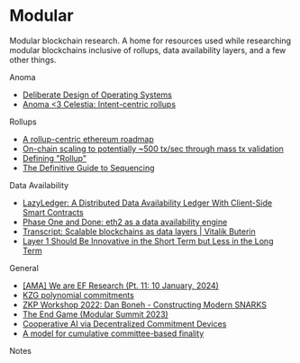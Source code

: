 # Modular
Modular blockchain research. A home for resources used while researching modular blockchains inclusive of rollups, data availability layers, and a few other things. 

Anoma
- [Deliberate Design of Operating Systems](https://pomf2.lain.la/f/2046jrmg.pdf)
- [Anoma <3 Celestia: Intent-centric rollups](https://research.anoma.net/t/anoma-3-celestia-intent-centric-rollups/386)

Rollups
- [A rollup-centric ethereum roadmap](https://ethereum-magicians.org/t/a-rollup-centric-ethereum-roadmap/4698)
- [On-chain scaling to potentially ~500 tx/sec through mass tx validation](https://ethresear.ch/t/on-chain-scaling-to-potentially-500-tx-sec-through-mass-tx-validation/3477)
- [Defining "Rollup"](https://prestwich.substack.com/p/defining-rollup)
- [The Definitive Guide to Sequencing](https://prestwich.substack.com/p/the-definitive-guide-to-sequencing)

Data Availability 
- [LazyLedger: A Distributed Data Availability Ledger With Client-Side Smart Contracts](https://arxiv.org/pdf/1905.09274.pdf)
- [Phase One and Done: eth2 as a data availability engine](https://ethresear.ch/t/phase-one-and-done-eth2-as-a-data-availability-engine/5269)
- [Transcript: Scalable blockchains as data layers | Vitalik Buterin](https://trentv.medium.com/transcript-scalable-blockchains-as-data-layers-vitalik-buterin-11aa18b37e07)
- [Layer 1 Should Be Innovative in the Short Term but Less in the Long Term](https://vitalik.eth.limo/general/2018/08/26/layer_1.html) 

General
- [[AMA] We are EF Research (Pt. 11: 10 January, 2024)](https://www.reddit.com/r/ethereum/comments/191kke6/comment/kh78s3m/?utm_source=share&utm_medium=web3x&utm_name=web3xcss&utm_term=1&utm_content=share_button) 
- [KZG polynomial commitments](https://dankradfeist.de/ethereum/2020/06/16/kate-polynomial-commitments.html)
- [ZKP Workshop 2022: Dan Boneh - Constructing Modern SNARKS](https://www.youtube.com/watch?v=6psLQv5Hf_I) 
- [The End Game (Modular Summit 2023)](https://www.youtube.com/watch?v=9t8JCf_XWmg)
- [Cooperative AI via Decentralized Commitment Devices](https://arxiv.org/pdf/2311.07815.pdf)
- [A model for cumulative committee-based finality](https://ethresear.ch/t/a-model-for-cumulative-committee-based-finality/10259)


Notes

